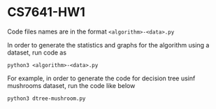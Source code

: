 # CS7641-HW1

Code files names are in the format `<algorithm>-<data>.py`

In order to generate the statistics and graphs for the algorithm using a dataset, run code as 

`python3 <algorithm>-<data>.py`

For example, in order to generate the code for decision tree usinf mushrooms dataset, run the code like below

`python3 dtree-mushroom.py`
